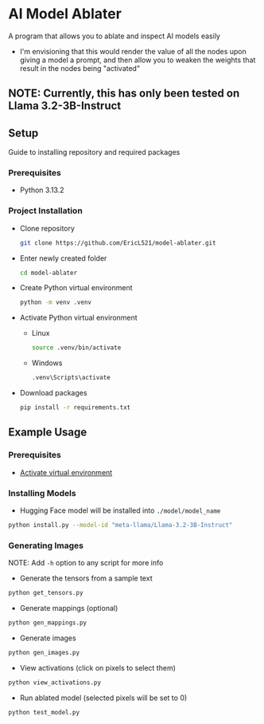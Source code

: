 # AI Model Ablater
A program that allows you to ablate and inspect AI models easily
  - I'm envisioning that this would render the value of all the nodes upon giving a model a prompt, and then allow you to weaken the weights that result in the nodes being "activated"

## **NOTE: Currently, this has only been tested on Llama 3.2-3B-Instruct**

## Setup
Guide to installing repository and required packages

### Prerequisites
- Python 3.13.2

### Project Installation
- Clone repository

  ```bash
  git clone https://github.com/EricL521/model-ablater.git
  ```
- Enter newly created folder
  
  ```bash
  cd model-ablater
  ```
- Create Python virtual environment
  
  ```bash
  python -m venv .venv
  ```
<a name="python-venv"></a>
- Activate Python virtual environment
  - Linux
    
    ```bash
    source .venv/bin/activate
    ```
  - Windows
    
    ```cmd
    .venv\Scripts\activate
    ```
- Download packages
  
  ```bash
  pip install -r requirements.txt
  ```

## Example Usage
### Prerequisites
- [Activate virtual environment](#python-venv)

### Installing Models
  - Hugging Face model will be installed into `./model/model_name`
  ```bash
  python install.py --model-id "meta-llama/Llama-3.2-3B-Instruct"
  ```
### Generating Images
NOTE: Add `-h` option to any script for more info
  - Generate the tensors from a sample text
  ```bash
  python get_tensors.py
  ```
  - Generate mappings (optional)
  ```bash
  python gen_mappings.py
  ```
  - Generate images
  ```bash
  python gen_images.py
  ```
  - View activations (click on pixels to select them)
  ```bash
  python view_activations.py
  ```
  - Run ablated model (selected pixels will be set to 0)
  ```bash
  python test_model.py
  ```